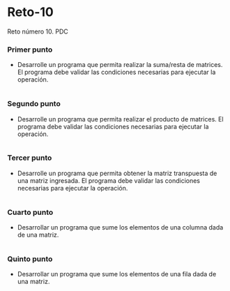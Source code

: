 # Reto-10
Reto número 10. PDC

### Primer punto
- Desarrolle un programa que permita realizar la suma/resta de matrices. El programa debe validar las condiciones necesarias para ejecutar la operación.
```pseudocode
```

### Segundo punto
- Desarrolle un programa que permita realizar el producto de matrices. El programa debe validar las condiciones necesarias para ejecutar la operación.
```pseudocode
```

### Tercer punto
- Desarrolle un programa que permita obtener la matriz transpuesta de una matriz ingresada. El programa debe validar las condiciones necesarias para ejecutar la operación.
```pseudocode
```

### Cuarto punto
- Desarrollar un programa que sume los elementos de una columna dada de una matriz.
```pseudocode
```

### Quinto punto
- Desarrollar un programa que sume los elementos de una fila dada de una matriz.
```pseudocode
```




